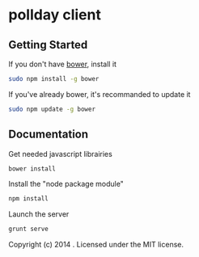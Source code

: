 # pollday client

## Getting Started

If you don't have [bower](http://bower.io), install it
```bash
sudo npm install -g bower
```

If you've already bower, it's recommanded to update it
```bash
sudo npm update -g bower
```

## Documentation

Get needed javascript librairies
```bash
bower install
```

Install the "node package module"
```bash
npm install
```

Launch the server
```bash
grunt serve
```

Copyright (c) 2014 . Licensed under the MIT license.
